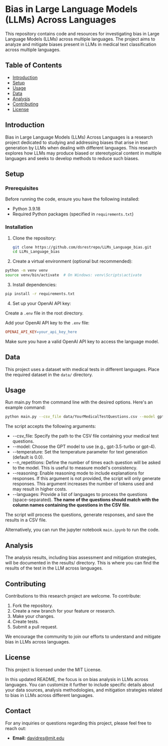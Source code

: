 # Bias in Large Language Models (LLMs) Across Languages

This repository contains code and resources for investigating bias in Large Language Models (LLMs) across multiple languages. The project aims to analyze and mitigate biases present in LLMs in medical text classification across multiple languages.

## Table of Contents

- [Introduction](#introduction)
- [Setup](#setup)
- [Usage](#usage)
- [Data](#data)
- [Analysis](#analysis)
- [Contributing](#contributing)
- [License](#license)

## Introduction

Bias in Large Language Models (LLMs) Across Languages is a research project dedicated to studying and addressing biases that arise in text generation by LLMs when dealing with different languages. This research explores how LLMs may produce biased or stereotypical content in multiple languages and seeks to develop methods to reduce such biases.

## Setup

### Prerequisites

Before running the code, ensure you have the following installed:

- Python 3.9.18
- Required Python packages (specified in `requirements.txt`)

### Installation

1. Clone the repository:

   ```bash
   git clone https://github.com/dsrestrepo/LLMs_Language_bias.git
   cd LLMs_Language_bias
    ```


2. Create a virtual environment (optional but recommended):

```bash
python -m venv venv
source venv/bin/activate  # On Windows: venv\Scripts\activate
```

3. Install dependencies:

```bash
pip install -r requirements.txt
```

4. Set up your OpenAI API key:

Create a `.env` file in the root directory.

Add your OpenAI API key to the `.env` file:

```makefile
OPENAI_API_KEY=your_api_key_here
```

Make sure you have a valid OpenAI API key to access the language model.

## Data
This project uses a dataset with medical tests in different languages. Place the required dataset in the `data/` directory.

## Usage

Run main.py from the command line with the desired options. Here's an example command:

```bash
python main.py --csv_file data/YourMedicalTestQuestions.csv --model gpt-3.5-turbo --temperature 0.5 --n_repetitions 3 --reasoning --languages english portuguese french
```

The script accepts the following arguments:

- --csv_file: Specify the path to the CSV file containing your medical test questions.
- --model: Choose the GPT model to use (e.g., gpt-3.5-turbo or gpt-4).
- --temperature: Set the temperature parameter for text generation (default is 0.0).
- --n_repetitions: Define the number of times each question will be asked to the model. This is useful to measure model's consistency.
- --reasoning: Enable reasoning mode to include explanations for responses. If this argument is not provided, the script will only generate responses. This argument increases the number of tokens used and may result in higher costs.
- --languages: Provide a list of languages to process the questions (space-separated). **The name of the questions should match with the column names containing the questions in the CSV file**.

The script will process the questions, generate responses, and save the results in a CSV file.

Alternatively, you can run the jupyter notebook `main.ipynb` to run the code.

## Analysis
The analysis results, including bias assessment and mitigation strategies, will be documented in the results/ directory. This is where you can find the results of the test in the LLM across languages.

## Contributing
Contributions to this research project are welcome. To contribute:

1. Fork the repository.
2. Create a new branch for your feature or research.
3. Make your changes.
4. Create tests.
5. Submit a pull request.

We encourage the community to join our efforts to understand and mitigate bias in LLMs across languages.

## License
This project is licensed under the MIT License.


In this updated README, the focus is on bias analysis in LLMs across languages. You can customize it further to include specific details about your data sources, analysis methodologies, and mitigation strategies related to bias in LLMs across different languages.

## Contact

For any inquiries or questions regarding this project, please feel free to reach out:

- **Email:** davidres@mit.edu
